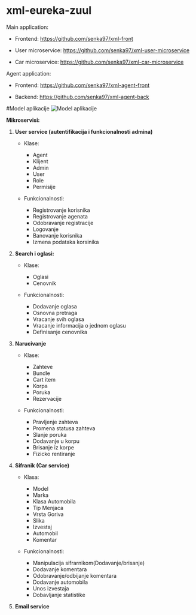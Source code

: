 # xml-eureka-zuul

 Main application:
  - Frontend: 
  https://github.com/senka97/xml-front

  - User microservice:
  https://github.com/senka97/xml-user-microservice
  
  - Car microservice:
  https://github.com/senka97/xml-car-microservice
  
 Agent application: 
  - Frontend:
  https://github.com/senka97/xml-agent-front
  
  - Backend:
  https://github.com/senka97/xml-agent-back

 #Model aplikacije
![Model aplikacije](https://i.imgur.com/y5XCuse.png)

**Mikroservisi:**

1. **User service (autentifikacija i funkcionalnosti admina)**
	
	- Klase:
		- Agent 
		- Klijent
		- Admin
		- User
		- Role
		- Permisije

	- Funkcionalnosti:
		- Registrovanje korisnika
		- Registrovanje agenata
		- Odobravanje registracije
		- Logovanje
		- Banovanje korisnika
		- Izmena podataka korsinika

2. **Search i oglasi:**
	
	- Klase:
	    - Oglasi
		- Cenovnik
		
	- Funkcionalnosti:
		- Dodavanje oglasa
		- Osnovna pretraga
		- Vracanje svih oglasa
		- Vracanje informacija o jednom oglasu
		- Definisanje cenovnika

3. **Narucivanje**
	
	- Klase:
		- Zahteve
		- Bundle
		- Cart item
		- Korpa
		- Poruka
		- Rezervacije

	- Funkcionalnosti:
		- Pravljenje zahteva
		- Promena statusa zahteva
		- Slanje poruka
		- Dodavanje u korpu
		- Brisanje iz korpe
		- Fizicko rentiranje

4. **Sifranik (Car service)**
	
	- Klasa:
		- Model
		- Marka
		- Klasa Automobila
		- Tip Menjaca
		- Vrsta Goriva
		- Slika
		- Izvestaj
		- Automobil
		- Komentar

	- Funkcionalnosti:
		- Manipulacija sifrarnikom(Dodavanje/brisanje)
		- Dodavanje komentara
		- Odobravanje/odbijanje komentara
		- Dodavanje automobila
		- Unos izvestaja
		- Dobavljanje statistike

5. **Email service**